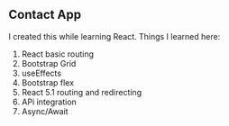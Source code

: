 ## Contact App

I created this while learning React. Things I learned here:

1. React basic routing
2. Bootstrap Grid
3. useEffects
4. Bootstrap flex
5. React 5.1 routing and redirecting
6. APi integration
7. Async/Await

